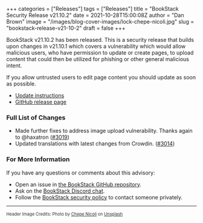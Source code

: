 +++
categories = ["Releases"]
tags = ["Releases"]
title = "BookStack Security Release v21.10.2"
date = 2021-10-28T15:00:08Z
author = "Dan Brown"
image = "/images/blog-cover-images/lock-chepe-nicoli.jpg"
slug = "bookstack-release-v21-10-2"
draft = false
+++

BookStack v21.10.2 has been released. This is a security release that builds upon changes
in v21.10.1 which covers a vulnerability which would allow malicious users, who have
permission to update or create pages, to upload content that could then be utilized
for phishing or other general malicious intent.

If you allow untrusted users to edit page content you should update as soon as possible.

* [Update instructions](https://www.bookstackapp.com/docs/admin/updates)
* [GitHub release page](https://github.com/BookStackApp/BookStack/releases/tag/v21.10.2)


### Full List of Changes

* Made further fixes to address image upload vulnerability. Thanks again to @haxatron ([#3019](https://github.com/BookStackApp/BookStack/issues/3019))
* Updated translations with latest changes from Crowdin. ([#3014](https://github.com/BookStackApp/BookStack/pull/3014))


### For More Information

If you have any questions or comments about this advisory:
* Open an issue in [the BookStack GitHub repository](BookStackApp/BookStack/issues).
* Ask on the [BookStack Discord chat](https://discord.gg/ztkBqR2).
* Follow the [BookStack security policy](https://github.com/BookStackApp/BookStack/blob/development/.github/SECURITY.md) to contact someone privately.

----

<span style="font-size: 0.8em;opacity:0.9;">Header Image Credits: <span>Photo by <a href="https://unsplash.com/@nicoli_?utm_source=unsplash&amp;utm_medium=referral&amp;utm_content=creditCopyText">Chepe Nicoli</a> on <a href="https://unsplash.com/?utm_source=unsplash&amp;utm_medium=referral&amp;utm_content=creditCopyText">Unsplash</a></span></span>